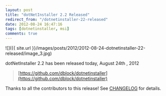 ```yaml
---
layout: post
title: "dotNetInstaller 2.2 Released"
redirect_from: "/dotnetinstaller-22-released"
date: 2012-08-24 16:47:16
tags: [dotnetinstaller, msi]
comments: true
---
```

![]({{ site.url }}/images/posts/2012/2012-08-24-dotnetinstaller-22-released/image_3.jpg)

dotNetInstaller 2.2 has been released today, August 24th , 2012

> [https://github.com/dblock/dotnetinstaller](https://github.com/dblock/dotnetinstaller)

Thanks to all the contributors to this release! See [CHANGELOG](https://github.com/dblock/dotnetinstaller/blob/master/CHANGELOG.md) for details.

